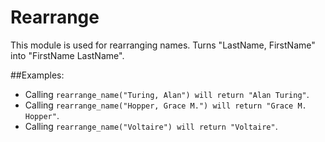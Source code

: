 Rearrange
=========

This module is used for rearranging names.
Turns "LastName, FirstName" into "FirstName LastName".

##Examples:

  * Calling `rearrange_name("Turing, Alan") will return "Alan Turing"`.
  * Calling `rearrange_name("Hopper, Grace M.") will return "Grace M. Hopper"`.
  * Calling `rearrange_name("Voltaire") will return "Voltaire"`.

